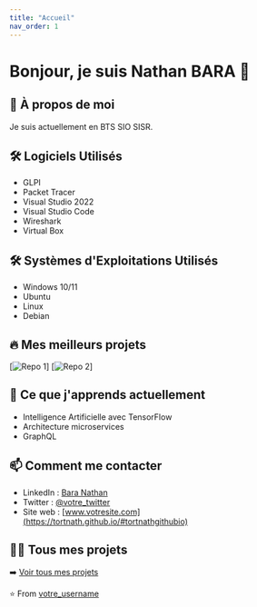 ```yaml
---
title: "Accueil"
nav_order: 1
---
```


# Bonjour, je suis Nathan BARA 👋

## 🚀 À propos de moi
Je suis actuellement en BTS SIO SISR.

## 🛠 Logiciels Utilisés
- GLPI
- Packet Tracer
- Visual Studio 2022
- Visual Studio Code
- Wireshark
- Virtual Box

## 🛠 Systèmes d'Exploitations Utilisés
- Windows 10/11
- Ubuntu
- Linux
- Debian

## 🔥 Mes meilleurs projets
[![Repo 1](https://github-readme-stats.vercel.app/api/pin/?username=votre_username&repo=nom_repo_1)]
[![Repo 2](https://github-readme-stats.vercel.app/api/pin/?username=votre_username&repo=nom_repo_2)]

## 🌱 Ce que j'apprends actuellement
- Intelligence Artificielle avec TensorFlow
- Architecture microservices
- GraphQL

## 📫 Comment me contacter
- LinkedIn : [Bara Nathan](https://www.linkedin.com/in/nathan-bara-628211356/)
- Twitter : [@votre_twitter](https://twitter.com/votre_twitter)
- Site web : [www.votresite.com](https://tortnath.github.io/#tortnathgithubio)

## 👨‍💻 Tous mes projets
➡️ [Voir tous mes projets](https://github.com/votre_username?tab=repositories)

⭐️ From [votre_username](https://tortnath.github.io/#tortnathgithubio)

